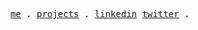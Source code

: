 <p align="center">
  <samp>
    <a href="https://abdulwahab.netlify.app/">me</a> .
    <a href="https://abdulwahab.netlify.app/#projects">projects</a> .
    <a href="https://www.linkedin.com/in/abdul-abass/">linkedin</a>
    <a href="https://twitter.com/antfu7">twitter</a> .
  </samp>
</p>
